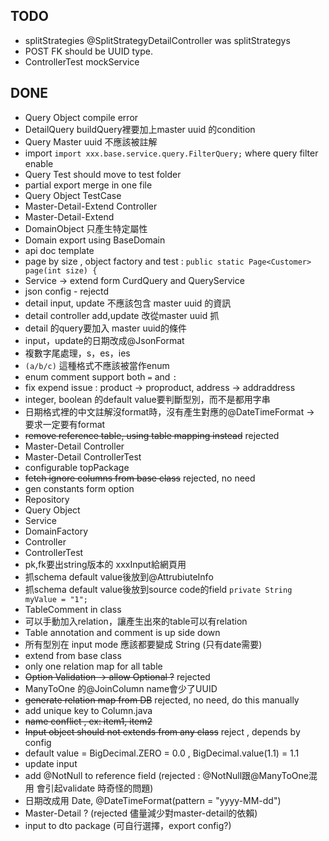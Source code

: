 

## TODO
- splitStrategies @SplitStrategyDetailController was splitStrategys
- POST FK should be UUID type.
- ControllerTest mockService

## DONE
- Query Object compile error
- DetailQuery buildQuery裡要加上master uuid 的condition
- Query Master uuid 不應該被註解
- import `import xxx.base.service.query.FilterQuery;` where query filter enable
- Query Test should move to test folder
- partial export merge in one file
- Query Object TestCase
- Master-Detail-Extend Controller
- Master-Detail-Extend
- DomainObject 只產生特定屬性
- Domain export using BaseDomain
- api doc template
- page by size , object factory and test : `public static Page<Customer> page(int size) {`
- Service -> extend form CurdQuery and QueryService
- json config - rejectd
- detail input, update 不應該包含 master uuid 的資訊
- detail controller add,update 改從master uuid 抓
- detail 的query要加入 master uuid的條件
- input，update的日期改成@JsonFormat
- 複數字尾處理，s，es，ies
- `(a/b/c)` 這種格式不應該被當作enum
- enum comment support both `=` and `:`
- fix expend issue : product -> proproduct, address -> addraddress
- integer, boolean 的default value要判斷型別，而不是都用字串
- 日期格式裡的中文註解沒format時，沒有產生對應的@DateTimeFormat -> 要求一定要有format
- ~~remove reference table, using table mapping instead~~ rejected
- Master-Detail Controller
- Master-Detail ControllerTest 
- configurable topPackage
- ~~fetch ignore columns from base class~~ rejected, no need 
- gen constants form option
- Repository
- Query Object
- Service
- DomainFactory
- Controller
- ControllerTest
- pk,fk要出string版本的 xxxInput給網頁用
- 抓schema default value後放到@AttrubiuteInfo
- 抓schema default value後放到source code的field `private String myValue = "1";`
- TableComment in class
- 可以手動加入relation，讓產生出來的table可以有relation
- Table annotation  and comment is up side down
- 所有型別在 input mode 應該都要變成 String  (只有date需要)
- extend from base class
- only one relation map for all table
- ~~Option Validation -> allow Optional<T> ?~~ rejected
- ManyToOne 的@JoinColumn name會少了UUID
- ~~generate relation map from DB~~ rejected, no need, do this manually
- add unique key to Column.java
- ~~name conflict , ex: item1, item2~~
- ~~Input object should not extends from any class~~ reject , depends by config
- default value = BigDecimal.ZERO = 0.0 , BigDecimal.value(1.1) = 1.1
- update input
- add @NotNull to reference field (rejected : @NotNull跟@ManyToOne混用 會引起validate 時奇怪的問題)
- 日期改成用 Date, @DateTimeFormat(pattern = "yyyy-MM-dd")
- Master-Detail ? (rejected 儘量減少對master-detail的依賴)
- input to dto package (可自行選擇，export config?)
